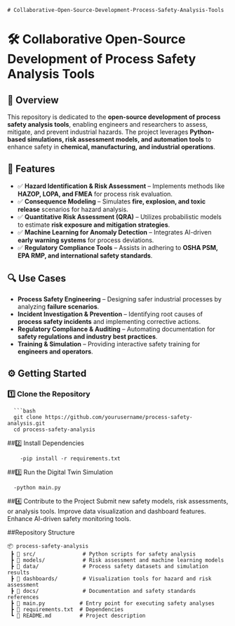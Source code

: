     # Collaborative-Open-Source-Development-Process-Safety-Analysis-Tools



# 🛠️ Collaborative Open-Source Development of Process Safety Analysis Tools  

## 📌 Overview  
This repository is dedicated to the **open-source development of process safety analysis tools**, enabling engineers and researchers to assess, mitigate, and prevent industrial hazards. The project leverages **Python-based simulations, risk assessment models, and automation tools** to enhance safety in **chemical, manufacturing, and industrial operations**.  

## 🚀 Features  
- ✅ **Hazard Identification & Risk Assessment** – Implements methods like **HAZOP, LOPA, and FMEA** for process risk evaluation.  
- ✅ **Consequence Modeling** – Simulates **fire, explosion, and toxic release** scenarios for hazard analysis.  
- ✅ **Quantitative Risk Assessment (QRA)** – Utilizes probabilistic models to estimate **risk exposure and mitigation strategies**.  
- ✅ **Machine Learning for Anomaly Detection** – Integrates AI-driven **early warning systems** for process deviations.  
- ✅ **Regulatory Compliance Tools** – Assists in adhering to **OSHA PSM, EPA RMP, and international safety standards**.  

## 🔍 Use Cases  
- **Process Safety Engineering** – Designing safer industrial processes by analyzing **failure scenarios**.  
- **Incident Investigation & Prevention** – Identifying root causes of **process safety incidents** and implementing corrective actions.  
- **Regulatory Compliance & Auditing** – Automating documentation for **safety regulations and industry best practices**.  
- **Training & Simulation** – Providing interactive safety training for **engineers and operators**.  

## ⚙️ Getting Started  
### 1️⃣ Clone the Repository  
      ```bash
      git clone https://github.com/yourusername/process-safety-analysis.git
      cd process-safety-analysis

##2️⃣ Install Dependencies
        
        -pip install -r requirements.txt
        
##3️⃣ Run the Digital Twin Simulation

      -python main.py


##4️⃣ Contribute to the Project
Submit new safety models, risk assessments, or analysis tools.
Improve data visualization and dashboard features.
Enhance AI-driven safety monitoring tools. 



##Repository Structure


    📦 process-safety-analysis  
     ┣ 📂 src/               # Python scripts for safety analysis  
     ┣ 📂 models/            # Risk assessment and machine learning models  
     ┣ 📂 data/              # Process safety datasets and simulation results  
     ┣ 📂 dashboards/        # Visualization tools for hazard and risk assessment  
     ┣ 📂 docs/              # Documentation and safety standards references  
     ┣ 📜 main.py           # Entry point for executing safety analyses  
     ┣ 📜 requirements.txt  # Dependencies  
     ┗ 📜 README.md         # Project description  



